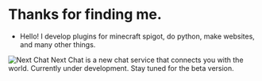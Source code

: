 # Thanks for finding me.
- Hello! I develop plugins for minecraft spigot, do python, make websites, and many other things.

![Next Chat](https://github.com/iruka541/iruka541/assets/135989741/fc89e65c-ed9f-4508-aaf0-bc5e1b0aa8e9)
Next Chat is a new chat service that connects you with the world. Currently under development. Stay tuned for the beta version.
